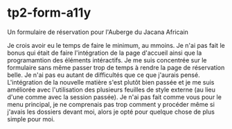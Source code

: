 # tp2-form-a11y
Un formulaire de réservation pour l'Auberge du Jacana Africain

Je crois avoir eu le temps de faire le minimum, au mmoins. Je n'ai pas fait le bonus qui était de faire l'intégration de la page d'accueil ainsi que la programamtion des éléments intéractifs. Je me suis concentrée sur le formulaire sans même passer trop de temps à rendre la page de réservation belle. Je n'ai pas eu autant de difficultés que ce que j'aurais pensé. L'intégration de la nouvelle matière s'est  plutôt bien passée et je me suis améliorée avec l'utilisation des plusieurs feuilles de style externe (au lieu d'une comme avec la session passée). Je n'ai pas fait comme vous pour le menu principal, je ne comprenais pas trop comment y procéder même si j'avais les dossiers devant moi, alors je opté pour quelque chose de plus simple pour moi.